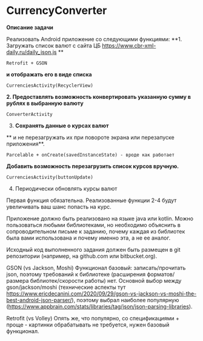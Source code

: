 # CurrencyConverter

**Описание задачи**

Реализовать Android приложение со следующими функциями:
**1. Загружать список валют с сайта ЦБ https://www.cbr-xml-daily.ru/daily_json.js **

    Retrofit + GSON
    
**и отображать его в виде списка**

    CurrenciesActivity(RecyclerView)

**2. Предоставлять возможность конвертировать указанную сумму в рублях в выбранную 
валюту**

    ConverterActivity


3. **Сохранять данные о курсах валют**

** и не перезагружать их при повороте экрана или 
перезапуске приложения**.
    
    Parcelable + onCreate(savedInstanceState) - вроде как работает


**Добавить возможность перезагрузить список курсов вручную.**

    CurrenciesActivity(buttonUpdate)


4. Периодически обновлять курсы валют



Первая функция обязательна. Реализованные функции 2-4 будут увеличивать ваш шанс попасть на 
курс.

Приложение должно быть реализовано на языке java или kotlin. 
Можно пользоваться любыми 
библиотеками, но необходимо объяснить в сопроводительном письме к заданию, почему каждая 
из библиотек была вами использована и почему именно эта, а не ее аналог.

Исходный код выполненного задания должен быть размещен в git репозитории 
(например, на github.com или bitbucket.org).



GSON (vs Jackson, Moshi)
    Функционал базовый: записать/прочитать json, поэтому требований к библиотеке (расширения форматов/ размера библиотек/скорости работы) нет.
    Основной выбор между gson/jackson/moshi (технические аспекты тут https://www.ericdecanini.com/2020/09/29/gson-vs-jackson-vs-moshi-the-best-android-json-parser/),
    поэтому выбрал наиболее популярную (https://www.appbrain.com/stats/libraries/tag/json/json-parsing-libraries).

Retrofit (vs Volley)
    Опять же, что популярно, со спецификациями + проще - картинки обрабатывать не требуется, нужен базовый функционал.
   
